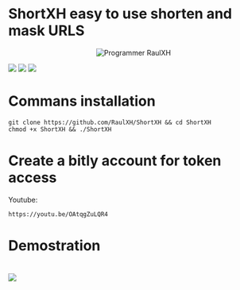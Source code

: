 # ShortXH easy to use shorten and mask URLS

<p align="center"><img 
title="Programmer RaulXH"
src="https://img.shields.io/badge/Programmer-Raul-blue?style=for-the-badge&logo=Github"
</p>


![](https://badges.pufler.dev/visits/RaulXH/ShortXH?style=flat-square&logo=Github) ![](https://img.shields.io/github/license/RaulXH/ShortXH?style=flat-square&logo=Github) ![](https://img.shields.io/github/stars/RaulXH/ShortXH?style=flat-square&logo=Github) 
#
# Commans installation
```
git clone https://github.com/RaulXH/ShortXH && cd ShortXH
chmod +x ShortXH && ./ShortXH
```
# Create a bitly account for token access
Youtube:
```
https://youtu.be/OAtqgZuLQR4
```
# Demostration
#
<a href="https://asciinema.org/a/A4zYxmn6JD9LpbTcibUbhxGfX" target="_blank"><img src="https://asciinema.org/a/A4zYxmn6JD9LpbTcibUbhxGfX.svg" /></a>
